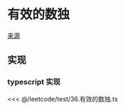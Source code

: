 # 有效的数独
[来源](https://leetcode.cn/problems/valid-sudoku/)

## 实现

### typescript 实现

<<< @/leetcode/test/36.有效的数独.ts

